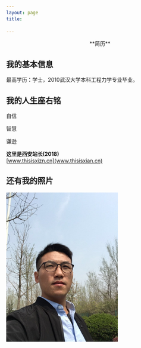 ```yaml
---
layout: page
title: 

---
```


<center> **简历**</center>

## 我的基本信息
 最高学历：学士，2010武汉大学本科工程力学专业毕业。
 
## 我的人生座右铭
 
 自信
 
 智慧
 
 谦逊
 

 
**这里是西安站长(2018)**  
    [www.thisisxizn.cn](www.thisisxian.cn)

  
## 还有我的照片 

<div style="width:300px;"><img src='img/me/me.jpeg?imageMogr2/auto-orient' />
</div>